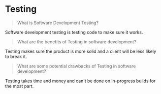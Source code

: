 # Testing

> What is Software Development Testing?

Software development testing is testing code to make sure it works.

> What are the benefits of Testing in software development?

Testing makes sure the product is more solid and a client will be less likely to break it.

> What are some potential drawbacks of Testing in software development?

Testing takes time and money and can't be done on in-progress builds for the most part.
